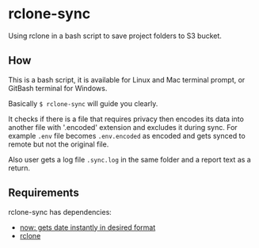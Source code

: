 # rclone-sync

Using rclone in a bash script to save project folders to S3 bucket.

## How

This is a bash script, it is available for Linux and Mac terminal prompt, or GitBash terminal for Windows.

Basically `$ rclone-sync` will guide you clearly.

It checks if there is a file that requires privacy then encodes its data into another file with '.encoded' extension and excludes it during sync. For example `.env` file becomes `.env.encoded` as encoded and gets synced to remote but not the original file.

Also user gets a log file `.sync.log` in the same folder and a report text as a return.

## Requirements

rclone-sync has dependencies:
- [now: gets date instantly in desired format](https://github.com/emrea-works/now)
- [rclone](https://rclone.org/)
